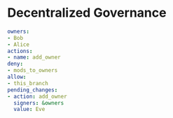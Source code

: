 # Decentralized Governance

```yaml
owners:
- Bob
- Alice
actions:
- name: add_owner
deny:
- mods_to_owners
allow:
- this_branch
pending_changes:
- action: add_owner
  signers: &owners
  value: Eve
```
